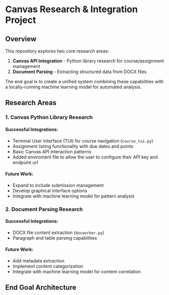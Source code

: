 # Canvas Research & Integration Project

## Overview
This repository explores two core research areas:
1. **Canvas API Integration** - Python library research for course/assignment management
2. **Document Parsing** - Extracting structured data from DOCX files

The end goal is to create a unified system combining these capabilities with a locally-running machine learning model for automated analysis.

## Research Areas

### 1. Canvas Python Library Research
#### Successful Integrations:
- Terminal User Interface (TUI) for course navigation (`course_tui.py`)
- Assignment listing functionality with due dates and points
- Basic Canvas API interaction patterns
- Added enviroment file to allow the user to configure their API key and endpoint url

#### Future Work:
- Expand to include submission management
- Develop graphical interface options
- Integrate with machine learning model for pattern analysis

### 2. Document Parsing Research
#### Successful Integrations:
- DOCX file content extraction (`docworker.py`)
- Paragraph and table parsing capabilities

#### Future Work:
- Add metadata extraction
- Implement content categorization
- Integrate with machine learning model for content correlation

## End Goal Architecture
